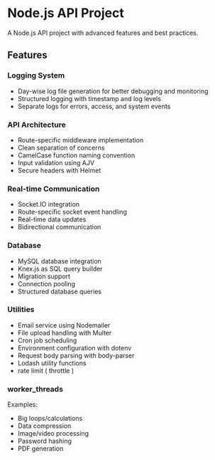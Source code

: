 # Node.js API Project

A Node.js API project with advanced features and best practices.

## Features

### Logging System
- Day-wise log file generation for better debugging and monitoring
- Structured logging with timestamp and log levels
- Separate logs for errors, access, and system events

### API Architecture
- Route-specific middleware implementation
- Clean separation of concerns
- CamelCase function naming convention
- Input validation using AJV
- Secure headers with Helmet

### Real-time Communication
- Socket.IO integration
- Route-specific socket event handling
- Real-time data updates
- Bidirectional communication

### Database
- MySQL database integration
- Knex.js as SQL query builder
- Migration support
- Connection pooling
- Structured database queries

### Utilities
- Email service using Nodemailer
- File upload handling with Multer
- Cron job scheduling
- Environment configuration with dotenv
- Request body parsing with body-parser
- Lodash utility functions
- rate limit ( throttle )

### worker_threads
Examples:
- Big loops/calculations
- Data compression
- Image/video processing
- Password hashing
- PDF generation

<!-- ### Pending Work -->